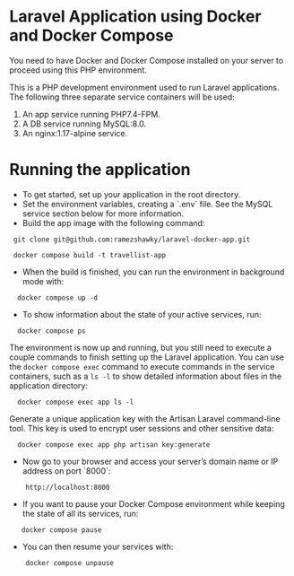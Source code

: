 # Laravel Application using Docker and Docker Compose

You need to have Docker and Docker Compose installed on your server to proceed using this PHP environment.

This is a PHP development environment used to run Laravel applications. The following three separate service containers will be used:

<ol>
  <li>An app service running PHP7.4-FPM.</li>
  <li>A DB service running MySQL:8.0.</li>
  <li>An nginx:1.17-alpine service.</li>
</ol>

# Running the application
<ul>
    <li>To get started, set up your application in the root directory.</li>
    <li>Set the environment variables, creating a `.env` file. See the MySQL service section below for more information.</li>
    <li>Build the app image with the following command:</li>
</ul>

     git clone git@github.com:ramezshawky/laravel-docker-app.git
      
     docker compose build -t travellist-app
    
<ul>
<li>When the build is finished, you can run the environment in background mode with:</li>
</ul>

      docker compose up -d
            
<ul>
<li>To show information about the state of your active services, run:</li>
</ul>

      docker compose ps

The environment is now up and running, but you still need to execute a couple commands to finish setting up the Laravel application. You can use the `docker compose exec` command to execute commands in the service containers, such as a `ls -l` to show detailed information about files in the application directory:

      docker compose exec app ls -l

Generate a unique application key with the Artisan Laravel command-line tool. This key is used to encrypt user sessions and other sensitive data:

      docker compose exec app php artisan key:generate

<ul><li>Now go to your browser and access your server’s domain name or IP address on port `8000`:</li></ul>

        http://localhost:8000

<ul><li>If you want to pause your Docker Compose environment while keeping the state of all its services, run:</li></ul>

       docker compose pause

<ul><li>You can then resume your services with:</li></ul>

        docker compose unpause
